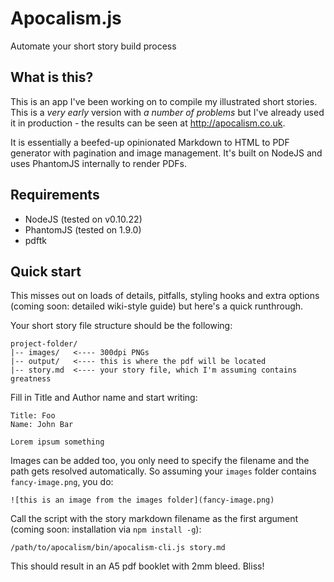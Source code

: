 Apocalism.js
=====

Automate your short story build process

What is this?
----

This is an app I've been working on to compile my illustrated short stories.
This is a _very early_ version with _a number of problems_ but I've already used it in production - the results can be seen at http://apocalism.co.uk.

It is essentially a beefed-up opinionated Markdown to HTML to PDF generator with pagination and image management.
It's built on NodeJS and uses PhantomJS internally to render PDFs.

Requirements
----

- NodeJS (tested on v0.10.22)
- PhantomJS (tested on 1.9.0)
- pdftk

Quick start
----

This misses out on loads of details, pitfalls, styling hooks and extra options (coming soon: detailed wiki-style guide) but here's a quick runthrough.

Your short story file structure should be the following:

```
project-folder/
|-- images/   <---- 300dpi PNGs
|-- output/   <---- this is where the pdf will be located
|-- story.md  <---- your story file, which I'm assuming contains greatness
```

Fill in Title and Author name and start writing:

```
Title: Foo
Name: John Bar

Lorem ipsum something
```

Images can be added too, you only need to specify the filename and the path gets resolved automatically. So assuming your `images` folder contains `fancy-image.png`, you do:

```
![this is an image from the images folder](fancy-image.png)
```

Call the script with the story markdown filename as the first argument (coming soon: installation via `npm install -g`):

```
/path/to/apocalism/bin/apocalism-cli.js story.md
```

This should result in an A5 pdf booklet with 2mm bleed. Bliss!

